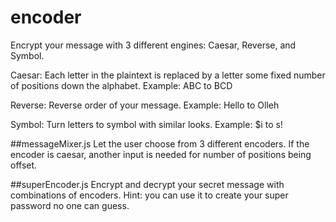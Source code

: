 # encoder
Encrypt your message with 3 different engines: Caesar, Reverse, and Symbol.

Caesar:  Each letter in the plaintext is replaced by a letter some fixed number of positions down the alphabet.
Example: ABC to BCD

Reverse: Reverse order of your message.
Example: Hello to Olleh

Symbol: Turn letters to symbol with similar looks.
Example: $i to s!

##messageMixer.js
Let the user choose from 3 different encoders. If the encoder is caesar, another input is needed for number of positions being offset.

##superEncoder.js
Encrypt and decrypt your secret message with combinations of encoders. Hint: you can use it to create your super password no one can guess.
